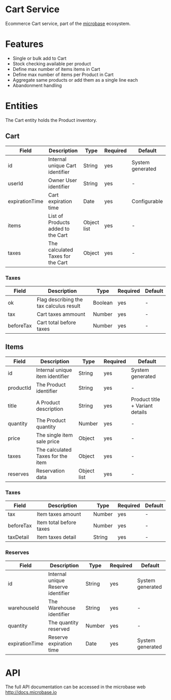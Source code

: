# Cart Service

Ecommerce Cart service, part of the [microbase](http://microbase.io) 
ecosystem.

# Features

* Single or bulk add to Cart
* Stock checking available per product
* Define max number of items items in Cart
* Define max number of items per Product in Cart
* Aggregate same products or add them as a single line each
* Abandonment handling

# Entities

The Cart entity holds the Product inventory.

## Cart

Field | Description| Type | Required | Default
------|------------|------|----------|--------
id | Internal unique Cart identifier | String | yes | System generated
userId | Owner User identifier | String | yes | -
expirationTime | Cart expiration time | Date | yes | Configurable
items | List of Products added to the Cart | Object list | yes | -
taxes | The calculated Taxes for the Cart | Object | yes | -

### Taxes

Field | Description| Type | Required | Default
------|------------|------|----------|--------
ok | Flag describing the tax calculus result | Boolean | yes | -
tax | Cart taxes ammount | Number | yes | -
beforeTax | Cart total before taxes | Number | yes | -

## Items

Field | Description| Type | Required | Default
------|------------|------|----------|--------
id | Internal unique item identifier | String | yes | System generated
productId | The Product identifier | String | yes | -
title | A Product description | String | yes | Product title + Variant details
quantity | The Product quantity | Number | yes | -
price | The single item sale price | Object | yes | -
taxes | The calculated Taxes for the item | Object | yes | -  
reserves | Reservation data | Object list | yes | -

### Taxes

Field | Description| Type | Required | Default
------|------------|------|----------|--------
tax | Item taxes amount | Number | yes | -
beforeTax | Item total before taxes | Number | yes | -
taxDetail | Item taxes detail | String | yes | -


### Reserves

Field | Description| Type | Required | Default
------|------------|------|----------|--------
id | Internal unique Reserve identifier | String | yes | System generated
warehouseId | The Warehouse identifier | String | yes | -
quantity | The quantity reserved | Number | yes | -
expirationTime | Reserve expiration time | Date | yes | System generated

# API

The full API documentation can be accessed in the microbase web http://docs.microbase.io
